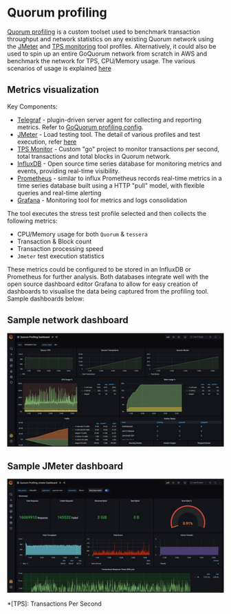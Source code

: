 # Quorum profiling

[Quorum profiling](https://github.com/ConsenSys/quorum-profiling) is a custom toolset used to benchmark
transaction throughput and network statistics on any existing Quorum network using the
[JMeter](https://github.com/ConsenSys/quorum-profiling/tree/master/jmeter-test) and
[TPS monitoring](https://github.com/ConsenSys/quorum-profiling/tree/master/tps-monitor) tool profiles.
Alternatively, it could also be used to spin up an entire GoQuorum network from scratch in AWS and benchmark
the network for TPS, CPU/Memory usage. The various scenarios of usage is explained [here](https://github.com/ConsenSys/quorum-profiling)

## Metrics visualization

Key Components:

- [Telegraf](https://hub.docker.com/_/telegraf) - plugin-driven server agent for collecting and reporting
  metrics. Refer to [GoQuorum profiling config](https://github.com/ConsenSys/quorum-profiling/blob/master/scripts/telegraf/telegraf.conf).
- [JMeter](https://jmeter.apache.org) - Load testing tool. The detail of various profiles and test execution,
  refer [here](https://github.com/ConsenSys/quorum-profiling/tree/master/jmeter-test)
- [TPS Monitor](https://github.com/ConsenSys/quorum-profiling/tree/master/tps-monitor) - Custom "go" project to monitor transactions per second, total transactions and total blocks in Quorum network.
- [InfluxDB](https://www.influxdata.com/time-series-platform/influxdb/) - Open source time series database for monitoring metrics and events, providing real-time visibility.
- [Prometheus](https://prometheus.io) - similar to influx Prometheus records real-time metrics in a time series database built using a HTTP "pull" model, with flexible queries and real-time alerting
- [Grafana](https://grafana.com) - Monitoring tool for metrics and logs consolidation

The tool executes the stress test profile selected and then collects the following metrics:

- CPU/Memory usage for both `Quorum` & `tessera`
- Transaction & Block count
- Transaction processing speed
- `Jmeter` test execution statistics

These metrics could be configured to be stored in an InfluxDB or Prometheus for further analysis. Both databases integrate well with the open source dashboard editor Grafana to allow for easy creation of dashboards to visualise the data being captured from the profiling tool. Sample dashboards below:

## Sample network dashboard

![Quorum network dashboard](../images/quorumDashboard.jpeg)

## Sample JMeter dashboard

![JMeter dashboard](../images/jmeterDashboard.jpeg)

*[TPS]: Transactions Per Second
